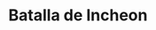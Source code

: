 ﻿---
title: "Batalla de Incheon"
permalink: periodes_996.html
layout: periode
dataInici: 1950-09-10
dataFi: 1950-09-19
sidebar: periodes
pares:
  - id: 377
    title: "Guerra de Corea"
    dataInici: "(1950-06-25)"
    dataFi: "(1953-07-27)"

fills:
jocsPrincipals:
  - title: "Inchon: MacArthur's Gambit"
    bggId: 10346
    dataInici: 
    dataFi: 

jocsEscenaris:
jocsEpoca:
jocsEpocaEscenaris:
---
